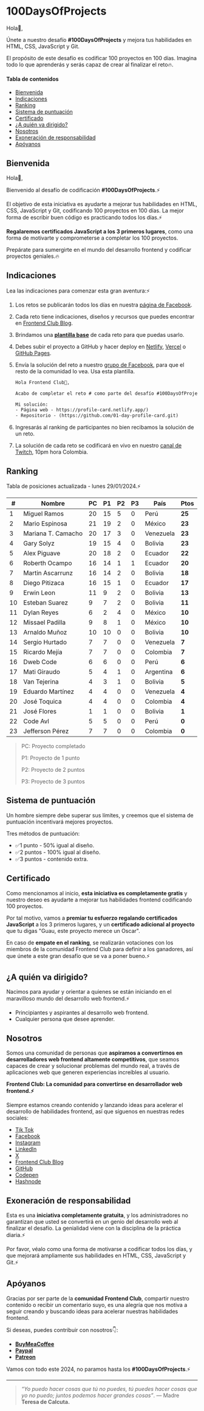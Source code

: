 # 100DaysOfProjects

Hola👋,

Únete a nuestro desafío **#100DaysOfProjects** y mejora tus habilidades en HTML, CSS, JavaScript y Git.

El propósito de este desafío es codificar 100 proyectos en 100 días. Imagina todo lo que aprenderás y serás capaz de crear al finalizar el reto🔥.

#### Tabla de contenidos

- [Bienvenida](#bienvenida)
- [Indicaciones](#indicaciones)
- [Ranking](#ranking)
- [Sistema de puntuación](#sistema-de-puntuación)
- [Certificado](#certificado)
- [¿A quién va dirigido?](¿a-quién-va-dirigido?)
- [Nosotros](#nosotros)
- [Exoneración de responsabilidad](#exoneración-de-responsabilidad)
- [Apóyanos](#apóyanos)

## Bienvenida

Hola👋,

Bienvenido al desafío de codificación **#100DaysOfProjects**.⚡

El objetivo de esta iniciativa es ayudarte a mejorar tus habilidades en HTML, CSS, JavaScript y Git, codificando 100 proyectos en 100 días. La mejor forma de escribir buen código es practicando todos los días.⚡

**Regalaremos certificados JavaScript a los 3 primeros lugares**, como una forma de motivarte y comprometerse a completar los 100 proyectos.

Prepárate para sumergirte en el mundo del desarrollo frontend y codificar proyectos geniales.🔥

## Indicaciones

Lea las indicaciones para comenzar esta gran aventura:⚡

1. Los retos se publicarán todos los días en nuestra [página de Facebook](https://www.facebook.com/frontendclubfb).

2. Cada reto tiene indicaciones, diseños y recursos que puedes encontrar en [Frontend Club Blog](https://frontend-club.bullet.site/).

3. Brindamos una **[plantilla base](https://github.com/frontend-club/100DaysOfProjects)** de cada reto para que puedas usarlo.

4. Debes subir el proyecto a GitHub y hacer deploy en [Netlify](https://www.netlify.com/), [Vercel](https://vercel.com/) o [GitHub Pages](https://pages.github.com/).

5. Envía la solución del reto a nuestro [grupo de Facebook](https://www.facebook.com/groups/100daysofprojects), para que el resto de la comunidad lo vea. Usa esta plantilla.

   ```tex
   Hola Frontend Club👋,
   
   Acabo de completar el reto # como parte del desafío #100DaysOfProjects.
   
   Mi solución:
   - Página web - https://profile-card.netlify.app/)
   - Repositorio - (https://github.com/01-day-profile-card.git)
   ```

6. Ingresarás al ranking de participantes no bien recibamos la solución de un reto.

7. La solución de cada reto se codificará en vivo en nuestro [canal de Twitch](https://www.twitch.tv/frontendclub), 10pm hora Colombia.

## Ranking

Tabla de posiciones actualizada - lunes 29/01/2024.⚡

| #    | Nombre             | PC   | P1   | P2   | P3   | País      | Ptos   |
| ---- | ------------------ | ---- | ---- | ---- | ---- | --------- | ------ |
| 1    | Miguel Ramos       | 20   | 15   | 5    | 0    | Perú      | **25** |
| 2    | Mario Espinosa     | 21   | 19   | 2    | 0    | México    | **23** |
| 3    | Mariana T. Camacho | 20   | 17   | 3    | 0    | Venezuela | **23** |
| 4    | Gary Solyz         | 19   | 15   | 4    | 0    | Bolivia   | **23** |
| 5    | Alex Piguave       | 20   | 18   | 2    | 0    | Ecuador   | **22** |
| 6    | Roberth Ocampo     | 16   | 14   | 1    | 1    | Ecuador   | **20** |
| 7    | Martin Ascarrunz   | 16   | 14   | 2    | 0    | Bolivia   | **18** |
| 8    | Diego Pitizaca     | 16   | 15   | 1    | 0    | Ecuador   | **17** |
| 9    | Erwin Leon         | 11   | 9    | 2    | 0    | Bolivia   | **13** |
| 10   | Esteban Suarez     | 9    | 7    | 2    | 0    | Bolivia   | **11** |
| 11   | Dylan Reyes        | 6    | 2    | 4    | 0    | México    | **10** |
| 12   | Missael Padilla    | 9    | 8    | 1    | 0    | México    | **10** |
| 13   | Arnaldo Muñoz      | 10   | 10   | 0    | 0    | Bolivia   | **10** |
| 14   | Sergio Hurtado     | 7    | 7    | 0    | 0    | Venezuela | **7**  |
| 15   | Ricardo Mejía      | 7    | 7    | 0    | 0    | Colombia  | **7**  |
| 16   | Dweb Code          | 6    | 6    | 0    | 0    | Perú      | **6**  |
| 17   | Mati Giraudo       | 5    | 4    | 1    | 0    | Argentina | **6**  |
| 18   | Van Tejerina       | 4    | 3    | 1    | 0    | Bolivia   | **5**  |
| 19   | Eduardo Martínez   | 4    | 4    | 0    | 0    | Venezuela | **4**  |
| 20   | José Toquica       | 4    | 4    | 0    | 0    | Colombia  | **4**  |
| 21   | José Flores        | 1    | 1    | 0    | 0    | Bolivia   | **1**  |
| 22   | Code Avl           | 5    | 5    | 0    | 0    | Perú      | **0**  |
| 23   | Jefferson Pérez    | 7    | 7    | 0    | 0    | Colombia  | **0**  |

> PC: Proyecto completado
>
> P1: Proyecto de 1 punto
>
> P2: Proyecto de 2 puntos
>
> P3: Proyecto de 3 puntos

## Sistema de puntuación

Un hombre siempre debe superar sus límites, y creemos que el sistema de puntuación incentivará mejores proyectos.

Tres métodos de puntuación:

- ✅1 punto  - 50% igual al diseño.
- ✅2 puntos - 100% igual al diseño.
- ✅3 puntos - contenido extra.

## Certificado

Como mencionamos al inicio, **esta iniciativa es completamente gratis** y nuestro deseo es ayudarte a mejorar tus habilidades frontend codificando 100 proyectos.

Por tal motivo, vamos a **premiar tu esfuerzo regalando certificados JavaScript** a los 3 primeros lugares, y un **certificado adicional al proyecto** que tu digas "Guau, este proyecto merece un Oscar".

En caso de **empate en el ranking**, se realizarán votaciones con los miembros de la comunidad Frontend Club para definir a los ganadores, así que únete a este gran desafío que se va a poner bueno.⚡

## ¿A quién va dirigido?

Nacimos para ayudar y orientar a quienes se están iniciando en el maravilloso mundo del desarrollo web frontend.⚡

- Principiantes y aspirantes al desarrollo web frontend.
- Cualquier persona que desee aprender.

## Nosotros

Somos una comunidad de personas que **aspiramos a convertirnos en desarrolladores web frontend altamente competitivos**, que seamos capaces de crear y solucionar problemas del mundo real, a través de aplicaciones web que generen experiencias increíbles al usuario.

**Frontend Club: La comunidad para convertirse en desarrollador web frontend.⚡**

Siempre estamos creando contenido y lanzando ideas para acelerar el desarrollo de habilidades frontend, así que síguenos en nuestras redes sociales:

- [Tik Tok](https://www.tiktok.com/@frontendclub)
- [Facebook](https://www.facebook.com/frontendclubfb)
- [Instagram](https://www.instagram.com/frontendclubig/)
- [LinkedIn](https://www.linkedin.com/in/frontendclub/)
- [X](https://twitter.com/frontendclubx)
- [Frontend Club Blog](https://frontend-club.bullet.site/)
- [GitHub](https://github.com/frontend-club)
- [Codepen](https://codepen.io/frontend-club)
- [Hashnode](https://hashnode.com/@frontendclub)

## Exoneración de responsabilidad

Esta es una **iniciativa completamente gratuita**, y los administradores no garantizan que usted se convertirá en un genio del desarrollo web al finalizar el desafío. La genialidad viene con la disciplina de la práctica diaria.⚡

Por favor, véalo como una forma de motivarse a codificar todos los días, y que mejorará ampliamente sus habilidades en HTML, CSS, JavaScript y Git.⚡

## Apóyanos

Gracias por ser parte de la **comunidad Frontend Club**, compartir nuestro contenido o recibir un comentario suyo, es una alegría que nos motiva a seguir creando y buscando ideas para acelerar nuestras habilidades frontend.

Si deseas, puedes contribuir con nosotros👇:

- [**BuyMeaCoffee**](https://www.buymeacoffee.com/frontendclub)
- [**Paypal**](https://paypal.me/xantosromero?country.x=PE&locale.x=es_XC)
- [**Patreon**](patreon.com/frontendclubpatreon)

Vamos con todo este 2024, no paramos hasta los **#100DaysOfProjects**.⚡

------



> _“Yo puedo hacer cosas que tú no puedes, tú puedes hacer cosas que yo no puedo; juntos podemos hacer grandes cosas”_. — Madre **Teresa de Calcuta.**
